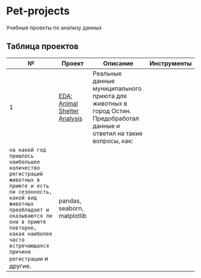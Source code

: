 # Pet-projects
Учебные проекты по анализу данных

## Таблица проектов
| № | Проект | Описание | Инструменты |
|---|--------|----------|-------------|
| 1 | [EDA: Animal Shelter Analysis](ССЫЛКА_НА_COLAB) | Реальные данные муниципального приюта для животных в город Остин. Предобработал данные и ответил на такие вопросы, как:
```на какой год пришлось наибольшее количество регистраций животных в приюте и есть ли сезонность, какой вид животных преобладает и оказываются ли они в приюте повторно, какая наиболее часто встречающаяся причина регистрации``` и другие. | pandas, seaborn, matplotlib |

